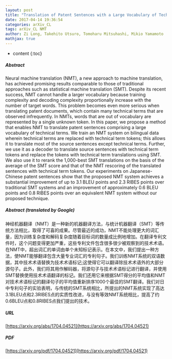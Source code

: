 ```yaml
---
layout: post
title: "Translation of Patent Sentences with a Large Vocabulary of Technical Terms Using Neural Machine Translation"
date: 2017-04-14 19:36:54
categories: arXiv_CL
tags: arXiv_CL NMT
author: Zi Long, Takehito Utsuro, Tomoharu Mitsuhashi, Mikio Yamamoto
mathjax: true
---
```


* content
{:toc}

##### Abstract
Neural machine translation (NMT), a new approach to machine translation, has achieved promising results comparable to those of traditional approaches such as statistical machine translation (SMT). Despite its recent success, NMT cannot handle a larger vocabulary because training complexity and decoding complexity proportionally increase with the number of target words. This problem becomes even more serious when translating patent documents, which contain many technical terms that are observed infrequently. In NMTs, words that are out of vocabulary are represented by a single unknown token. In this paper, we propose a method that enables NMT to translate patent sentences comprising a large vocabulary of technical terms. We train an NMT system on bilingual data wherein technical terms are replaced with technical term tokens; this allows it to translate most of the source sentences except technical terms. Further, we use it as a decoder to translate source sentences with technical term tokens and replace the tokens with technical term translations using SMT. We also use it to rerank the 1,000-best SMT translations on the basis of the average of the SMT score and that of the NMT rescoring of the translated sentences with technical term tokens. Our experiments on Japanese-Chinese patent sentences show that the proposed NMT system achieves a substantial improvement of up to 3.1 BLEU points and 2.3 RIBES points over traditional SMT systems and an improvement of approximately 0.6 BLEU points and 0.8 RIBES points over an equivalent NMT system without our proposed technique.

##### Abstract (translated by Google)
神经机器翻译（NMT）是一种新的机器翻译方法，与统计机器翻译（SMT）等传统方法相比，取得了可喜的成果。尽管最近的成功，NMT不能处理更大的词汇量，因为训练复杂度和解码复杂度随着目标词的数量成比例地增加。在翻译专利文件时，这个问题变得更加严重，这些专利文件包含很多很少被观察到的技术术语。在NMT中，超出词汇的单词由单个未知标记表示。在本文中，我们提出一种方法，使NMT能够翻译包含大量专业词汇的专利句子。我们训练NMT系统的双语数据，其中技术术语替换为技术术语标记;这使得它可以翻译除技术术语外的大部分源句子。此外，我们将其用作解码器，将源句子与技术术语标记进行翻译，并使用SMT替换使用技术术语翻译的标记。我们还用它来根据SMT得分的平均值和NMT对技术术语标记的翻译句子的平均值重新排序1000个最佳的SMT翻译。我们对日中专利句子的实验表明，与传统的SMT系统相比，所提出的NMT系统实现了高达3.1BLEU点和2.3RIBES点的实质性改进，与没有等效NMT系统相比，提高了约0.6BLEU点和0.8RIBES点我们提出的技术。

##### URL
[https://arxiv.org/abs/1704.04521](https://arxiv.org/abs/1704.04521)

##### PDF
[https://arxiv.org/pdf/1704.04521](https://arxiv.org/pdf/1704.04521)

